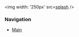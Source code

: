 <img width: '250px' src=[splash] />


### Navigation
* [Main](../README.md)

[splash]: './public/splash-page.png'
